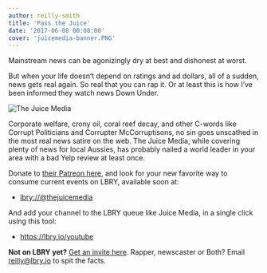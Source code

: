 ```yaml
---
author: reilly-smith
title: 'Pass the Juice'
date: '2017-06-08 00:08:00'
cover: 'juicemedia-banner.PNG'
---
```

Mainstream news can be agonizingly dry at best and dishonest at worst.

But when your life doesn’t depend on ratings and ad dollars, all of a sudden, news gets real again. So real that you can rap it. Or at least this is how I’ve been informed they watch news Down Under.

![The Juice Media](/img/news/juicemedia-inline.PNG)

Corporate welfare, crony oil, coral reef decay, and other C-words like Corrupt Politicians and Corrupter McCorruptisons, no sin goes unscathed in the most real news satire on the web. The Juice Media, while covering plenty of news for local Aussies, has probably nailed a world leader in your area with a bad Yelp review at least once.

Donate to [their Patreon here](https://www.patreon.com/TheJuiceMedia), and look for your new favorite way to consume current events on LBRY, available soon at:

- [lbry://@thejuicemedia](https://open.lbry.io/@thejuicemedia)

And add your channel to the LBRY queue like Juice Media,  in a single click using this tool:

- https://lbry.io/youtube

**Not on LBRY yet?** [Get an invite here](https://lbry.io/get). Rapper, newscaster or Both? Email [reilly@lbry.io](mailto:reilly@lbry.io) to spit the facts.
